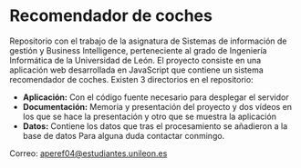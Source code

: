 # Recomendador de coches
Repositorio con el trabajo de la asignatura de  Sistemas de información de gestión y Business Intelligence, perteneciente al grado de Ingeniería Informática de la Universidad de León.
El proyecto consiste en una aplicación web desarrollada en JavaScript que contiene un sistema recomendador de coches.
Existen 3 directorios en el repositorio:

* **Aplicación:** Con el código fuente necesario para desplegar el servidor 
* **Documentación:** Memoria y presentación del proyecto y dos vídeos en los que se hace la presentación y otro que se muestra la aplicación
* **Datos:** Contiene los datos que tras el procesamiento se añadieron a la base de datos
Para alguna duda contactar conmingo.

Correo: aperef04@estudiantes.unileon.es
